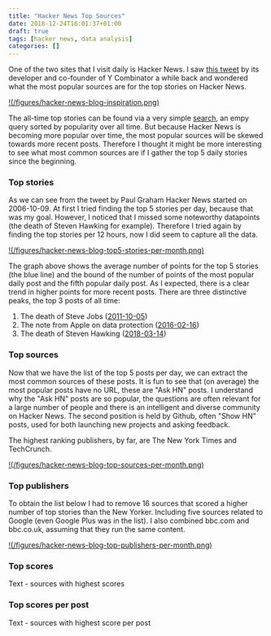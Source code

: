 ```yaml
---
title: "Hacker News Top Sources"
date: 2018-12-24T16:01:37+01:00
draft: true
tags: [hacker news, data analysis]
categories: []
---
```


One of the two sites that I visit daily is Hacker News. I saw [this tweet](https://twitter.com/paulg/status/1049723540902215681) by its developer and co-founder of Y Combinator a while back and wondered what the most popular sources are for the top stories on Hacker News.

[!(/figures/hacker-news-blog-inspiration.png)](/figures/hacker-news-blog-inspiration.png "Tweet by Paul Graham") 

The all-time top stories can be found via a very simple [search](https://hn.algolia.com/?q=&query=&sort=byPopularity&prefix&page=0&dateRange=all&type=story), an empy query sorted by popularity over all time. But because Hacker News is becoming more popular over time, the most popular sources will be skewed towards more recent posts. Therefore I thought it might be more interesting to see what most common sources are if I gather the top 5 daily stories since the beginning.

### Top stories

As we can see from the tweet by Paul Graham Hacker News started on 2006-10-09. At first I tried finding the top 5 stories per day, because that was my goal. However, I noticed that I missed some noteworthy datapoints (the death of Steven Hawking for example). Therefore I tried again by finding the top stories per 12 hours, now I did seem to capture all the data.

[!(/figures/hacker-news-blog-top5-stories-per-month.png)](/figures/hacker-news-blog-top5-stories-per-month.png "Number of comments for the top 5 stories every month")

The graph above shows the average number of points for the top 5 stories (the blue line) and the bound of the number of points of the most popular daily post and the fifth popular daily post. As I expected, there is a clear trend in higher points for more recent posts. There are three distinctive peaks, the top 3 posts of all time:

1. The death of Steve Jobs ([2011-10-05](https://www.apple.com/stevejobs/))
2. The note from Apple on data protection ([2016-02-16](https://www.apple.com/customer-letter/))
3. The death of Steven Hawking ([2018-03-14](https://www.bbc.com/news/uk-43396008))

### Top sources

Now that we have the list of the top 5 posts per day, we can extract the most common sources of these posts. It is fun to see that (on average) the most popular posts have no URL, these are "Ask HN" posts. I understand why the "Ask HN" posts are so popular, the questions are often relevant for a large number of people and there is an intelligent and diverse community on Hacker News. The second position is held by Github, often "Show HN" posts, used for both launching new projects and asking feedback.

The highest ranking publishers, by far, are The New York Times and TechCrunch. 

[!(/figures/hacker-news-blog-top-sources-per-month.png)](/figures/hacker-news-blog-top-sources-per-month.png "Top 20 sources based on the top stories every month")

### Top publishers

To obtain the list below I had to remove 16 sources that scored a higher number of top stories than the New Yorker. Including five sources related to Google (even Google Plus was in the list). I also combined bbc.com and bbc.co.uk, assuming that they run the same content.

[!(/figures/hacker-news-blog-top-publishers-per-month.png)](/figures/hacker-news-blog-top-publishers-per-month.png "Top 20 publishers based on the top stories every month")

### Top scores

Text - sources with highest scores

### Top scores per post

Text - sources with highest score per post